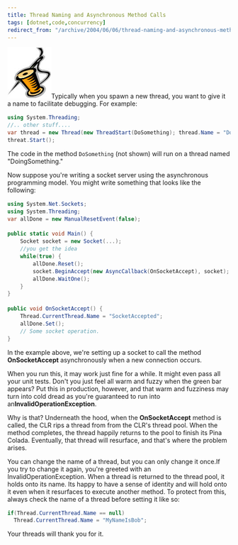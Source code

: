 ```yaml
---
title: Thread Naming and Asynchronous Method Calls
tags: [dotnet,code,concurrency]
redirect_from: "/archive/2004/06/06/thread-naming-and-asynchronous-method-calls.aspx/"
---
```


![Thread](/images/Thread.jpg)Typically when you spawn a new thread, you
want to give it a name to facilitate debugging. For example:

```csharp
using System.Threading;
//.. other stuff....
var thread = new Thread(new ThreadStart(DoSomething); thread.Name = "DoingSomething";
threat.Start();
```

The code in the method `DoSomething` (not shown) will run on a thread
named "DoingSomething."

Now suppose you're writing a socket server using the asynchronous programming model. You might write something that looks like the following:

```csharp
using System.Net.Sockets;
using System.Threading;
var allDone = new ManualResetEvent(false);

public static void Main() {
    Socket socket = new Socket(...);
    //you get the idea
    while(true) { 
        allDone.Reset();
        socket.BeginAccept(new AsyncCallback(OnSocketAccept), socket);
        allDone.WaitOne();
    }
}
    
public void OnSocketAccept() {
    Thread.CurrentThread.Name = "SocketAccepted";
    allDone.Set();
    // Some socket operation.
}
```

In the example above, we're setting up a socket to call the method
**OnSocketAccept** asynchronously when a new connection occurs.

When you run this, it may work just fine for a while. It might even pass
all your unit tests. Don't you just feel all warm and fuzzy when the
green bar appears? Put this in production, however, and that warm and
fuzziness may turn into cold dread as you're guaranteed to run into
an**InvalidOperationException**.

Why is that? Underneath the hood, when the **OnSocketAccept** method is
called, the CLR rips a thread from from the CLR's thread pool. When the
method completes, the thread happily returns to the pool to finish its
Pina Colada. Eventually, that thread will resurface, and that's where
the problem arises.

You can change the name of a thread, but you can only change it once.If
you try to change it again, you're greeted with an
InvalidOperationException. When a thread is returned to the thread pool,
it holds onto its name. Its happy to have a sense of identity and will
hold onto it even when it resurfaces to execute another method. To
protect from this, always check the name of a thread before setting it
like so:

```csharp
if(Thread.CurrentThread.Name == null)
  Thread.CurrentThread.Name = "MyNameIsBob";
```

Your threads will thank you for it.
